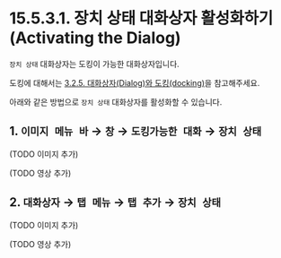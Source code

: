 # 15.5.3.1. 장치 상태 대화상자 활성화하기(Activating the Dialog)

`장치 상태` 대화상자는 도킹이 가능한 대화상자입니다.

도킹에 대해서는 [3.2.5. 대화상자(Dialog)와 도킹(docking)](./03-02-05-00-dialogs-and-docking.md)을 참고해주세요.

아래와 같은 방법으로 `장치 상태` 대화상자를 활성화할 수 있습니다.

<a id="15-05-03-01-s1"></a>

## 1. `이미지 메뉴 바` → `창` → `도킹가능한 대화` → `장치 상태`

(TODO 이미지 추가)

(TODO 영상 추가)

<a id="15-05-03-01-s2"></a>

## 2. `대화상자` → `탭 메뉴` → `탭 추가` → `장치 상태`

(TODO 이미지 추가)

(TODO 영상 추가)